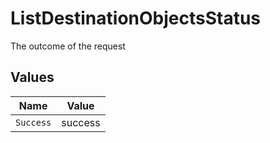 # ListDestinationObjectsStatus

The outcome of the request


## Values

| Name      | Value     |
| --------- | --------- |
| `Success` | success   |